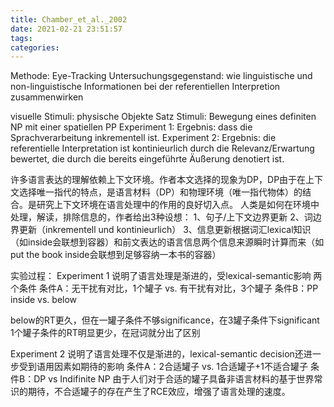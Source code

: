 ```yaml
---
title: Chamber_et_al._2002
date: 2021-02-21 23:51:57
tags:
categories:
---
```

Methode: Eye-Tracking
Untersuchungsgegenstand: wie linguistische und non-linguistische Informationen bei der referentiellen Interpretion zusammenwirken

visuelle Stimuli: physische Objekte
Satz Stimuli: Bewegung eines definiten NP mit einer spatiellen PP
Experiment 1: 
    Ergebnis: dass die Sprachverarbeitung inkrementell ist.
Experiment 2:
    Ergebnis: die referentielle Interpretation ist kontinieurlich durch die Relevanz/Erwartung bewertet, die durch die bereits eingeführte Äußerung denotiert ist.

许多语言表达的理解依赖上下文环境。作者本文选择的现象为DP，DP由于在上下文选择唯一指代的特点，是语言材料（DP）和物理环境（唯一指代物体）的结合。是研究上下文环境在语言处理中的作用的良好切入点。
人类是如何在环境中处理，解读，排除信息的，作者给出3种设想：
    1、句子/上下文边界更新
    2、词边界更新（inkrementell und kontinieurlich）
    3、信息更新根据词汇lexical知识（如inside会联想到容器）和前文表达的语言信息两个信息来源瞬时计算而来（如put the book inside会联想到足够容纳一本书的容器）

实验过程：
Experiment 1
说明了语言处理是渐进的，受lexical-semantic影响
两个条件
条件A：无干扰有对比，1个罐子 vs. 有干扰有对比，3个罐子
条件B：PP inside vs. below

below的RT更久，但在一罐子条件不够significance，在3罐子条件下significant
1个罐子条件的RT明显更少，在冠词就分出了区别

Experiment 2
说明了语言处理不仅是渐进的，lexical-semantic decision还进一步受到语用因素如期待的影响
条件A：2合适罐子 vs. 1合适罐子+1不适合罐子
条件B：DP vs Indifinite NP
由于人们对于合适的罐子具备非语言材料的基于世界常识的期待，不合适罐子的存在产生了RCE效应，增强了语言处理的速度。